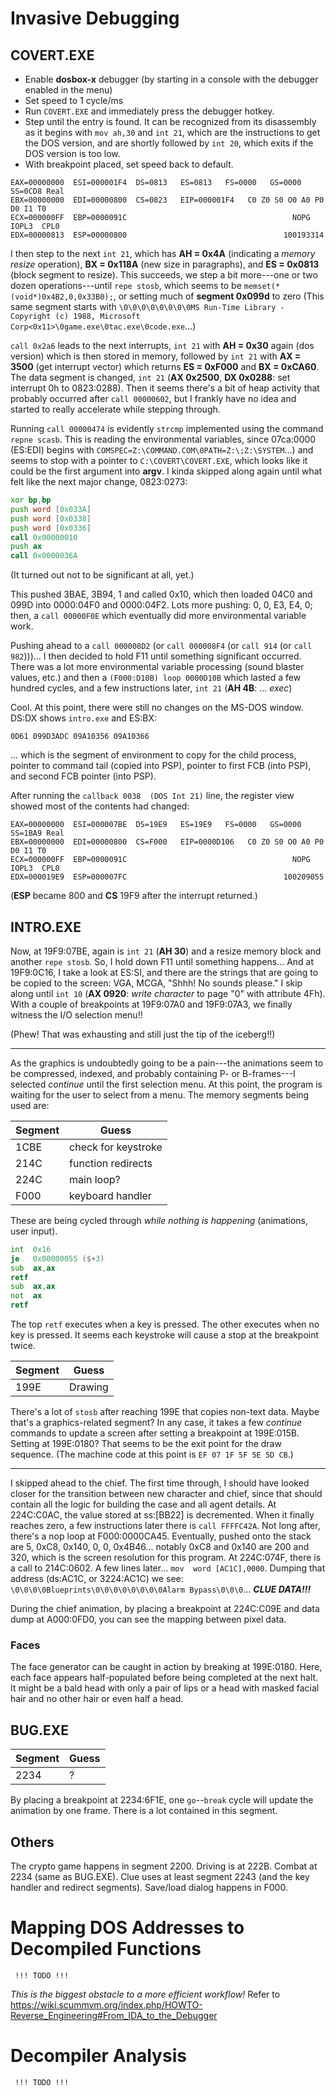 # Invasive Debugging

## COVERT.EXE

* Enable **dosbox-x** debugger (by starting in a console with the debugger enabled in the menu)
* Set speed to 1 cycle/ms
* Run `COVERT.EXE` and immediately press the debugger hotkey.
* Step until the entry is found. It can be recognized from its disassembly as it begins with `mov ah,30` and `int 21`, which are the instructions to get the DOS version, and are shortly followed by `int 20`, which exits if the DOS version is too low.
* With breakpoint placed, set speed back to default.

```text
EAX=00000000  ESI=000001F4  DS=0813   ES=0813   FS=0000   GS=0000   SS=0CD8 Real
EBX=00000000  EDI=00000800  CS=0823   EIP=000001F4   C0 Z0 S0 O0 A0 P0 D0 I1 T0
ECX=000000FF  EBP=0000091C                                     NOPG  IOPL3  CPL0
EDX=00000813  ESP=00000800                                   100193314
```

I then step to the next `int 21`, which has **AH = 0x4A** (indicating a _memory resize_ operation), **BX = 0x118A** (new size in paragraphs), and **ES = 0x0813** (block segment to resize). This succeeds, we step a bit more---one or two dozen operations---until `repe stosb`, which seems to be `memset(*(void*)0x4B2,0,0x33B0);`, or setting much of **segment 0x099d** to zero (This same segment starts with `\0\0\0\0\0\0\0\0MS Run-Time Library - Copyright (c) 1988, Microsoft Corp<0x11>\0game.exe\0tac.exe\0code.exe`...)

`call 0x2a6` leads to the next interrupts, `int 21` with **AH = 0x30** again (dos version) which is then stored in memory, followed by `int 21` with **AX = 3500** (get interrupt vector) which returns **ES = 0xF000** and **BX = 0xCA60**. The data segment is changed, `int 21` (**AX 0x2500**, **DX 0x0288**: set interrupt 0h to 0823:0288). Then it seems there's a bit of heap activity that probably occurred after `call 00000602`, but I frankly have no idea and started to really accelerate while stepping through.

Running `call 00000474` is evidently `strcmp` implemented using the command `repne scasb`. This is reading the environmental variables, since 07ca:0000 (ES:EDI) begins with `COMSPEC=Z:\COMMAND.COM\0PATH=Z:\;Z:\SYSTEM`...) and seems to stop with a pointer to `C:\COVERT\COVERT.EXE`, which looks like it could be the first argument into **argv**. I kinda skipped along again until what felt like the next major change, 0823:0273:

```asm
xor bp,bp
push word [0x033A]
push word [0x0338]
push word [0x0336]
call 0x00000010
push ax
call 0x0000036A
```

(It turned out not to be significant at all, yet.)

This pushed 3BAE, 3B94, 1 and called 0x10, which then loaded 04C0 and 099D into 0000:04F0 and 0000:04F2. Lots more pushing: 0, 0, E3, E4, 0; then, a `call 00000F0E` which eventually did more environmental variable work.

Pushing ahead to a `call 000008D2` (or `call 000008F4` (or `call 914` (or `call 982`)))... I then decided to hold F11 until something significant occurred. There was a lot more environmental variable processing (sound blaster values, etc.) and then a `(F000:D10B) loop 0000D10B` which lasted a few hundred cycles, and a few instructions later, `int 21` (**AH 4B**: ... _exec_)

Cool. At this point, there were still no changes on the MS-DOS window. DS:DX shows `intro.exe` and ES:BX:

```text
0D61 099D3ADC 09A10356 09A10366
```

... which is the segment of environment to copy for the child process, pointer to command tail (copied into PSP), pointer to first FCB (into PSP), and second FCB pointer (into PSP).

After running the `callback 0038  (DOS Int 21)` line, the register view showed most of the contents had changed:

```text
EAX=00000000  ESI=000007BE  DS=19E9   ES=19E9   FS=0000   GS=0000   SS=1BA9 Real
EBX=00000000  EDI=00000800  CS=F000   EIP=0000D106   C0 Z0 S0 O0 A0 P0 D0 I1 T0
ECX=000000FF  EBP=0000091C                                     NOPG  IOPL3  CPL0
EDX=000019E9  ESP=000007FC                                   100209055
```

(**ESP** became 800 and **CS** 19F9 after the interrupt returned.)


## INTRO.EXE

Now, at 19F9:07BE, again is `int 21` (**AH 30**) and a resize memory block and another `repe stosb`. So, I hold down F11 until something happens... And at 19F9:0C16, I take a look at ES:SI, and there are the strings that are going to be copied to the screen: VGA, MCGA, "Shhh! No sounds please." I skip along until `int 10` (**AX 0920**: _write character_ to page "0" with attribute 4Fh). With a couple of breakpoints at 19F9:07A0 and 19F9:07A3, we finally witness the I/O selection menu!!

(Phew! That was exhausting and still just the tip of the iceberg!!)

-----

As the graphics is undoubtedly going to be a pain---the animations seem to be compressed, indexed, and probably containing P- or B-frames---I selected _continue_ until the first selection menu. At this point, the program is waiting for the user to select from a menu. The memory segments being used are:

| Segment | Guess |
| ------- | ----- |
|  1CBE   | check for keystroke |
|  214C   | function redirects |
|  224C   | main loop? |
|  F000   | keyboard handler |

These are being cycled through _while nothing is happening_ (animations, user input).

```asm
int  0x16
je   0x00000055 ($+3)
sub  ax,ax
retf
sub  ax,ax
not  ax
retf
```

The top `retf` executes when a key is pressed. The other executes when no key is pressed. It seems each keystroke will cause a stop at the breakpoint twice.

| Segment | Guess |
| ------- | ----- |
|  199E   | Drawing |

There's a lot of `stosb` after reaching 199E that copies non-text data. Maybe that's a graphics-related segment? In any case, it takes a few _continue_ commands to update a screen after setting a breakpoint at 199E:015B. Setting at 199E:0180? That seems to be the exit point for the draw sequence. (The machine code at this point is `EF 07 1F 5F 5E 5D CB`.)

-----

I skipped ahead to the chief. The first time through, I should have looked closer for the transition between new character and chief, since that should contain all the logic for building the case and all agent details. At 224C:C0AC, the value stored at ss:[BB22] is decremented. When it finally reaches zero, a few instructions later there is `call FFFFC42A`. Not long after, there's a nop loop at F000:0000CA45. Eventually, pushed onto the stack are 5, 0xC8, 0x140, 0, 0, 0x4B46... notably 0xC8 and 0x140 are 200 and 320, which is the screen resolution for this program. At 224C:074F, there is a call to 214C:0602. A few lines later... `mov  word [AC1C],0000`. Dumping that address (ds:AC1C, or 3224:AC1C) we see: `\0\0\0\0Blueprints\0\0\0\0\0\0\0\0Alarm Bypass\0\0\0`... **_CLUE DATA!!!_**

During the chief animation, by placing a breakpoint at 224C:C09E and data dump at A000:0FD0, you can see the mapping between pixel data.

### Faces

The face generator can be caught in action by breaking at 199E:0180. Here, each face appears half-populated before being completed at the next halt. It might be a bald head with only a pair of lips or a head with masked facial hair and no other hair or even half a head.

## BUG.EXE

| Segment | Guess |
| ------- | ----- |
|  2234   |   ?   |

By placing a breakpoint at 2234:6F1E, one `go`--`break` cycle will update the animation by one frame. There is a lot contained in this segment.


## Others

The crypto game happens in segment 2200. Driving is at 222B. Combat at 2234 (same as BUG.EXE). Clue uses at least segment 2243 (and the key handler and redirect segments). Save/load dialog happens in F000.


# Mapping DOS Addresses to Decompiled Functions

     !!! TODO !!!

_This is the biggest obstacle to a more efficient workflow!_
Refer to https://wiki.scummvm.org/index.php/HOWTO-Reverse_Engineering#From_IDA_to_the_Debugger


# Decompiler Analysis

     !!! TODO !!!
